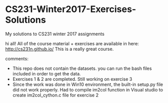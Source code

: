 # CS231-Winter2017-Exercises-Solutions
My solutions to CS231 winter 2017 assignments

hi all!
All of the course material + exercises are available in here: http://cs231n.github.io/
This is a really great course.

comments:
  * This repo does not contain the datasets. you can run the bash files included in order to get the data.
  * Exercises 1 & 2 are completed. Still working on exercise 3
  * Since the work was done in Win10 environment, the built-in setup.py file did not work properly. Had to compile im2col function in
    Visual studio to create im2col_cython.c file for exercise 2
